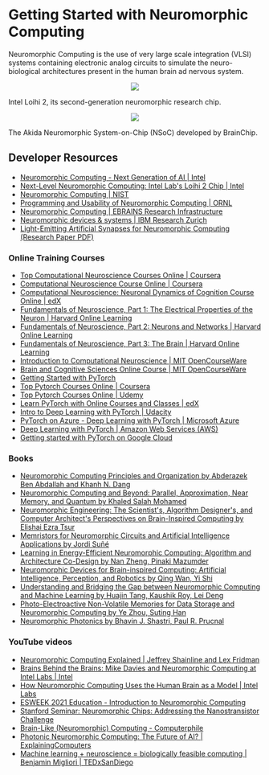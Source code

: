 <!-- <img style="max-height:300px;" src="https://user-images.githubusercontent.com/45159366/135770914-155e462b-3ad3-4ca6-be97-505e7b0bc201.png"> -->

<!-- <img style="max-height:300px;" src="https://user-images.githubusercontent.com/45159366/135770894-8f07e3db-59f8-44cd-9105-cee2885aef8f.png"> -->

# Getting Started with Neuromorphic Computing

Neuromorphic Computing is the use of very large scale integration (VLSI) systems containing electronic analog circuits to simulate the neuro-biological architectures present in the human brain ad nervous system.

<p align="center"><img style="max-height:300px;" src="https://user-images.githubusercontent.com/45159366/192233734-905ff1fe-3e5e-4c50-ac5b-fd2cc68ae77d.png"></p>

Intel Loihi 2, its second-generation neuromorphic research chip.

<p align="center"><img style="max-height:300px;" src="https://user-images.githubusercontent.com/45159366/192233740-d6b7704e-2aad-4f66-b8ee-4b35d606dc0c.png"></p>

The Akida Neuromorphic System-on-Chip (NSoC) developed by BrainChip.

## Developer Resources

- [Neuromorphic Computing - Next Generation of AI | Intel](https://www.intel.com/content/www/us/en/research/neuromorphic-computing.html)
- [Next-Level Neuromorphic Computing: Intel Lab's Loihi 2 Chip | Intel](https://www.intel.com/content/www/us/en/research/neuromorphic-computing-loihi-2-technology-brief.html)
- [Neuromorphic Computing | NIST](https://www.nist.gov/programs-projects/neuromorphic-computing)
- [Programming and Usability of Neuromorphic Computing | ORNL](https://www.ornl.gov/division/csmd/projects/programming-and-usability-neuromorphic-computing)
- [Neuromorphic Computing | EBRAINS Research Infrastructure](https://ebrains.eu/service/neuromorphic-computing/)
- [Neuromorphic devices & systems | IBM Research Zurich](https://www.zurich.ibm.com/st/neuromorphic/)
- [Light-Emitting Artificial Synapses for Neuromorphic Computing (Research Paper PDF)](https://spj.sciencemag.org/journals/research/2022/9786023/)

### Online Training Courses

- [Top Computational Neuroscience Courses Online | Coursera](https://www.coursera.org/courses?query=computational%20neuroscience)
- [Computational Neuroscience Course Online | Coursera](https://www.coursera.org/learn/computational-neuroscience)
- [Computational Neuroscience: Neuronal Dynamics of Cognition Course Online | edX](https://www.edx.org/course/computational-neuroscience-neuronal-dynamics-of-co)
- [Fundamentals of Neuroscience, Part 1: The Electrical Properties of the Neuron | Harvard Online Learning](https://online-learning.harvard.edu/course/fundamentals-neuroscience-part-1-electrical-properties-neuron?delta=2)
- [Fundamentals of Neuroscience, Part 2: Neurons and Networks | Harvard Online Learning](https://online-learning.harvard.edu/course/fundamentals-neuroscience-part-2-neurons-and-networks?delta=2)
- [Fundamentals of Neuroscience, Part 3: The Brain | Harvard Online Learning](https://online-learning.harvard.edu/course/fundamentals-neuroscience-part-3-brain?delta=2)
- [Introduction to Computational Neuroscience | MIT OpenCourseWare](https://ocw.mit.edu/courses/brain-and-cognitive-sciences/9-29j-introduction-to-computational-neuroscience-spring-2004/)
- [Brain and Cognitive Sciences Online Course | MIT OpenCourseWare](https://ocw.mit.edu/courses/brain-and-cognitive-sciences/)
- [Getting Started with PyTorch](https://pytorch.org/get-started/locally/)
- [Top Pytorch Courses Online | Coursera](https://www.coursera.org/courses?query=pytorch&page=1)
- [Top Pytorch Courses Online | Udemy](https://www.udemy.com/topic/PyTorch/)
- [Learn PyTorch with Online Courses and Classes | edX](https://www.edx.org/learn/pytorch)
- [Intro to Deep Learning with PyTorch | Udacity](https://www.udacity.com/course/deep-learning-pytorch--ud188)
- [PyTorch on Azure - Deep Learning with PyTorch | Microsoft Azure](https://azure.microsoft.com/en-us/develop/pytorch/)
- [Deep Learning with PyTorch | Amazon Web Services (AWS)](https://aws.amazon.com/pytorch/)
- [Getting started with PyTorch on Google Cloud](https://cloud.google.com/ai-platform/training/docs/getting-started-pytorch)

### Books

- [Neuromorphic Computing Principles and Organization by Abderazek Ben Abdallah and Khanh N. Dang](https://www.amazon.com/Neuromorphic-Computing-Principles-Organization-Abderazek-ebook-dp-B0B2VWTBJH/dp/B0B2VWTBJH/ref=mt_other?_encoding=UTF8&me=&qid=1664159825)
- [Neuromorphic Computing and Beyond: Parallel, Approximation, Near Memory, and Quantum by Khaled Salah Mohamed](https://www.amazon.com/Neuromorphic-Computing-Beyond-Parallel-Approximation/dp/3030372235)
- [Neuromorphic Engineering: The Scientist's, Algorithm Designer's, and Computer Architect's Perspectives on Brain-Inspired Computing by Elishai Ezra Tsur](https://www.amazon.com/Neuromorphic-Engineering-Scientists-Perspectives-Brain-Inspired/dp/036767680X/ref=sr_1_3?crid=1Q98YGBP8R3T5&keywords=Neuromorphic+Computing&qid=1664159919&qu=eyJxc2MiOiIzLjk0IiwicXNhIjoiMy42NSIsInFzcCI6IjIuNzUifQ%3D%3D&refinements=p_72%3A1250221011&rnid=1250219011&s=books&sprefix=neuromorphic+computing%2Cstripbooks%2C329&sr=1-3)
- [Memristors for Neuromorphic Circuits and Artificial Intelligence Applications by Jordi Suñé](https://www.amazon.com/Memristors-Neuromorphic-Artificial-Intelligence-Applications/dp/3039285769/ref=sr_1_2?crid=1Q98YGBP8R3T5&keywords=Neuromorphic+Computing&qid=1664159919&qu=eyJxc2MiOiIzLjk0IiwicXNhIjoiMy42NSIsInFzcCI6IjIuNzUifQ%3D%3D&refinements=p_72%3A1250221011&rnid=1250219011&s=books&sprefix=neuromorphic+computing%2Cstripbooks%2C329&sr=1-2)
- [Learning in Energy-Efficient Neuromorphic Computing: Algorithm and Architecture Co-Design by Nan Zheng, Pinaki Mazumder](https://www.google.com/books/edition/Learning_in_Energy_Efficient_Neuromorphi/IvC0DwAAQBAJ?hl=en&gbpv=0) 
- [Neuromorphic Devices for Brain-inspired Computing: Artificial Intelligence, Perception, and Robotics by Qing Wan, Yi Shi](https://www.google.com/books/edition/Neuromorphic_Devices_for_Brain_inspired/GLtREAAAQBAJ?hl=en&gbpv=0) 
- [Understanding and Bridging the Gap between Neuromorphic Computing and Machine Learning by Huajin Tang, Kaushik Roy, Lei Deng](https://www.google.com/books/edition/Understanding_and_Bridging_the_Gap_betwe/mrIsEAAAQBAJ?hl=en&gbpv=0)
- [Photo-Electroactive Non-Volatile Memories for Data Storage and Neuromorphic Computing by Ye Zhou, Suting Han](https://www.google.com/books/edition/Photo_Electroactive_Non_Volatile_Memorie/03rnDwAAQBAJ?hl=en)
- [Neuromorphic Photonics by Bhavin J. Shastri, Paul R. Prucnal](https://www.google.com/books/edition/Neuromorphic_Photonics/VbvODgAAQBAJ?hl=en&gbpv=0)

### YouTube videos

- [Neuromorphic Computing Explained | Jeffrey Shainline and Lex Fridman](https://www.youtube.com/watch?v=u22-2CTErIQ)
- [Brains Behind the Brains: Mike Davies and Neuromorphic Computing at Intel Labs | Intel](https://www.youtube.com/watch?v=GN3eSMoJcM8)
- [How Neuromorphic Computing Uses the Human Brain as a Model | Intel Labs](https://www.youtube.com/watch?v=Z1GdHNwQtt4)
- [ESWEEK 2021 Education - Introduction to Neuromorphic Computing](https://www.youtube.com/watch?v=gzD3ygkoJKE)
- [Stanford Seminar: Neuromorphic Chips: Addressing the Nanostransistor Challenge](https://www.youtube.com/watch?v=vHlbC74RJGU)
- [Brain-Like (Neuromorphic) Computing - Computerphile](https://www.youtube.com/watch?v=Qow8pIvExH4)
- [Photonic Neuromorphic Computing: The Future of AI? | ExplainingComputers ](https://www.youtube.com/watch?v=hBFLeQlG2og)
- [Machine learning + neuroscience = biologically feasible computing | Benjamin Migliori | TEDxSanDiego](https://www.youtube.com/watch?v=iPdKMs9cEAs)